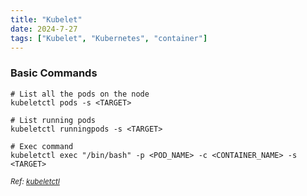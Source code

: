 ```yaml
---
title: "Kubelet"
date: 2024-7-27
tags: ["Kubelet", "Kubernetes", "container"]
---
```


### Basic Commands

<div>

```console
# List all the pods on the node
kubeletctl pods -s <TARGET>
```

```console
# List running pods
kubeletctl runningpods -s <TARGET>
```

```console
# Exec command
kubeletctl exec "/bin/bash" -p <POD_NAME> -c <CONTAINER_NAME> -s <TARGET>
```

</div>

<small>*Ref: [kubeletctl](https://github.com/cyberark/kubeletctl)*</small>


<br>